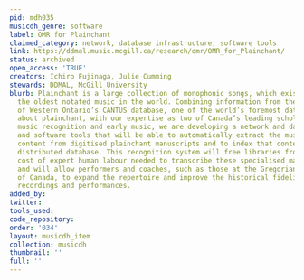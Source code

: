 ```yaml
---
pid: mdh035
musicdh_genre: software
label: OMR for Plainchant
claimed_category: network, database infrastructure, software tools
link: https://ddmal.music.mcgill.ca/research/omr/OMR_for_Plainchant/
status: archived
open_access: 'TRUE'
creators: Ichiro Fujinaga, Julie Cumming
stewards: DDMAL, McGill University
blurb: Plainchant is a large collection of monophonic songs, which exist as one of
  the oldest notated music in the world. Combining information from the University
  of Western Ontario’s CANTUS database, one of the world’s foremost databases of metadata
  about plainchant, with our expertise as two of Canada’s leading scholars in optical
  music recognition and early music, we are developing a network and database infrastructure
  and software tools that will be able to automatically extract the musical and textual
  content from digitised plainchant manuscripts and to index that content in an internationally-accessible
  distributed database. This recognition system will free libraries from the prohibitive
  cost of expert human labour needed to transcribe these specialised manuscripts manually
  and will allow performers and coaches, such as those at the Gregorian Institute
  of Canada, to expand the repertoire and improve the historical fidelity of their
  recordings and performances.
added_by: 
twitter: 
tools_used: 
code_repository: 
order: '034'
layout: musicdh_item
collection: musicdh
thumbnail: ''
full: ''
---
```

